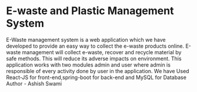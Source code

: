 # E-waste and Plastic Management System
E-Waste management system is a web application which we have developed to provide an easy way to collect the
e-waste products online. E-waste management will collect e-waste, recover and recycle material by safe
methods. This will reduce its adverse impacts on environment. This application works with two modules admin
and user where admin is responsible of every activity done by user in the application. We have Used React-JS for
front-end,spring-boot for back-end and MySQL for Database
Author - Ashish Swami
